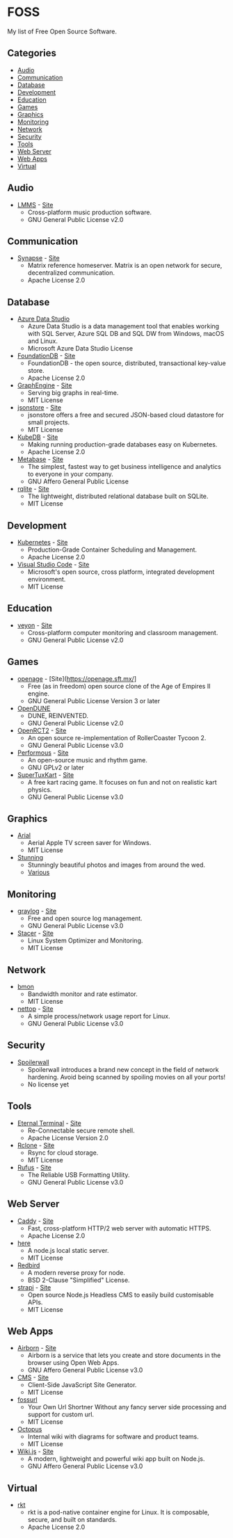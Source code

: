 # FOSS

My list of Free Open Source Software.

## Categories

* [Audio](#audio)
* [Communication](#communication)
* [Database](#database)
* [Development](#development)
* [Education](#education)
* [Games](#games)
* [Graphics](#graphics)
* [Monitoring](#monitoring)
* [Network](#network)
* [Security](#security)
* [Tools](#tools)
* [Web Server](#web-server)
* [Web Apps](#web-apps)
* [Virtual](#virtual)

## Audio

* [LMMS](https://github.com/LMMS/lmms) - [Site](https://lmms.io/)
  * Cross-platform music production software.
  * GNU General Public License v2.0

## Communication

* [Synapse](https://github.com/matrix-org/synapse) - [Site](https://matrix.org/blog/home/)
  * Matrix reference homeserver. Matrix is an open network for secure, decentralized communication.
  * Apache License 2.0
  
## Database

* [Azure Data Studio](https://github.com/Microsoft/azuredatastudio)
  * Azure Data Studio is a data management tool that enables working with SQL Server, Azure SQL DB and SQL DW from Windows, macOS and Linux.
  * Microsoft Azure Data Studio License
* [FoundationDB](https://github.com/apple/foundationdb) - [Site](https://www.foundationdb.org/)
  * FoundationDB - the open source, distributed, transactional key-value store.
  * Apache License 2.0
* [GraphEngine](https://github.com/Microsoft/GraphEngine) - [Site](https://www.graphengine.io/)
  * Serving big graphs in real-time.
  * MIT License
* [jsonstore](https://github.com/bluzi/jsonstore) - [Site](https://www.jsonstore.io/)
  * jsonstore offers a free and secured JSON-based cloud datastore for small projects.
  * MIT License
* [KubeDB](https://github.com/kubedb) - [Site](https://kubedb.com/)
  * Making running production-grade databases easy on Kubernetes.
  * Apache License 2.0
* [Metabase](https://github.com/metabase/metabase) - [Site](https://metabase.com/)
  * The simplest, fastest way to get business intelligence and analytics to everyone in your company.
  * GNU Affero General Public License
* [rqlite](https://github.com/rqlite/rqlite) - [Site](http://www.philipotoole.com/tag/rqlite/)
  * The lightweight, distributed relational database built on SQLite.
  * MIT License

## Development

* [Kubernetes](https://github.com/kubernetes/kubernetes) - [Site](https://kubernetes.io/)
  * Production-Grade Container Scheduling and Management.
  * Apache License 2.0
* [Visual Studio Code](https://github.com/Microsoft/vscode) - [Site](https://code.visualstudio.com/)
  * Microsoft's open source, cross platform, integrated development environment.
  * MIT License

## Education

* [veyon](https://github.com/veyon/veyon) - [Site](https://veyon.io/)
  * Cross-platform computer monitoring and classroom management.
  * GNU General Public License v2.0

## Games

* [openage](https://github.com/SFTtech/openage) - [Site](https://openage.sft.mx/]
  * Free (as in freedom) open source clone of the Age of Empires II engine.
  * GNU General Public License Version 3 or later
* [OpenDUNE](https://github.com/OpenDUNE/OpenDUNE)
  * DUNE, REINVENTED.
  * GNU General Public License v2.0
* [OpenRCT2](https://github.com/OpenRCT2/OpenRCT2) - [Site](https://openrct2.io/)
  * An open source re-implementation of RollerCoaster Tycoon 2.
  * GNU General Public License v3.0
* [Performous](https://github.com/performous/performous) - [Site](https://performous.org/)
  * An open-source music and rhythm game.
  * GNU GPLv2 or later
* [SuperTuxKart](https://github.com/supertuxkart/stk-code) - [Site](https://supertuxkart.net/)
  * A free kart racing game. It focuses on fun and not on realistic kart physics.
  * GNU General Public License v3.0

## Graphics

* [Arial](https://github.com/cDima/Aerial)
  * Aerial Apple TV screen saver for Windows.
  * MIT License
* [Stunning](https://github.com/grantcarthew/data-stunning)
  * Stunningly beautiful photos and images from around the wed.
  * [Various](https://github.com/grantcarthew/data-stunning/blob/master/LICENSE.md)

## Monitoring

* [graylog](https://github.com/Graylog2/graylog2-server) - [Site](https://www.graylog.org/)
  * Free and open source log management.
  * GNU General Public License v3.0
* [Stacer](https://github.com/oguzhaninan/Stacer) - [Site](https://oguzhaninan.github.io/Stacer-Web/)
  * Linux System Optimizer and Monitoring.
  * MIT License

## Network

* [bmon](https://github.com/tgraf/bmon)
  * Bandwidth monitor and rate estimator.
  * MIT License
* [nettop](https://github.com/Emanem/nettop) - [Site](http://nettop.youlink.org/)
  * A simple process/network usage report for Linux.
  * GNU General Public License v3.0


## Security

* [Spoilerwall](https://github.com/infobyte/spoilerwall)
  * Spoilerwall introduces a brand new concept in the field of network hardening. Avoid being scanned by spoiling movies on all your ports!
  * No license yet

## Tools

* [Eternal Terminal](https://github.com/MisterTea/EternalTerminal) - [Site](https://mistertea.github.io/EternalTerminal/)
  * Re-Connectable secure remote shell.
  * Apache License Version 2.0
* [Rclone](https://github.com/ncw/rclone) - [Site](https://rclone.org/)
  * Rsync for cloud storage.
  * MIT License
* [Rufus](https://github.com/pbatard/rufus) - [Site](https://rufus.ie/en_IE.html)
  * The Reliable USB Formatting Utility.
  * GNU General Public License v3.0

## Web Server

* [Caddy](https://github.com/mholt/caddy) - [Site](https://caddyserver.com/)
  * Fast, cross-platform HTTP/2 web server with automatic HTTPS.
  * Apache License 2.0
* [here](https://github.com/vivaxy/here)
  * A node.js local static server.
  * MIT License
* [Redbird](https://github.com/OptimalBits/redbird)
  * A modern reverse proxy for node.
  * BSD 2-Clause "Simplified" License.
* [strapi](https://github.com/strapi/strapi) - [Site](https://strapi.io/)
  * Open source Node.js Headless CMS to easily build customisable APIs.
  * MIT License

## Web Apps

* [Airborn](https://github.com/airbornio/airborn) - [Site](https://www.airborn.io/)
  * Airborn is a service that lets you create and store documents in the browser using Open Web Apps.
  * GNU Affero General Public License v3.0
* [CMS](https://github.com/chrisdiana/cms.js) - [Site](http://chrisdiana.github.io/cms.js/)
  * Client-Side JavaScript Site Generator.
  * MIT License
* [fossurl](https://github.com/bauripalash/fossurl)
  * Your Own Url Shortner Without any fancy server side processing and support for custom url.
  * MIT License
* [Octopus](https://github.com/livechat/octopus)
  * Internal wiki with diagrams for software and product teams.
  * MIT License
* [Wiki.js](https://github.com/Requarks/wiki) - [Site](https://wiki.js.org/)
  * A modern, lightweight and powerful wiki app built on Node.js.
  * GNU Affero General Public License v3.0

## Virtual

* [rkt](https://github.com/rkt/rkt)
  * rkt is a pod-native container engine for Linux. It is composable, secure, and built on standards.
  * Apache License 2.0

